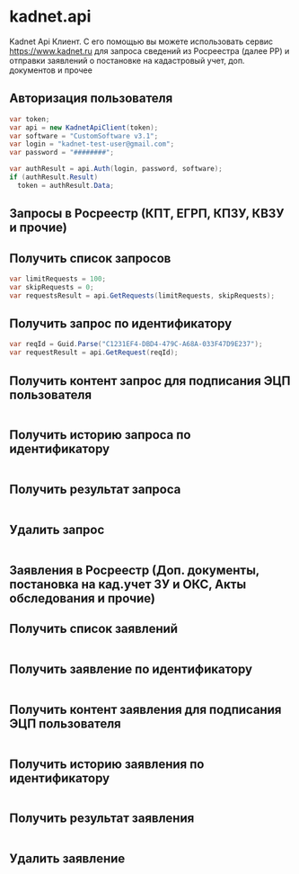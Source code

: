 # kadnet.api
Kadnet Api Клиент. С его помощью вы можете использовать сервис https://www.kadnet.ru для запроса сведений из Росреестра (далее РР) и отправки заявлений о постановке на кадастровый учет, доп. документов и прочее

Авторизация пользователя
-----------
```csharp
var token;
var api = new KadnetApiClient(token);
var software = "CustomSoftware v3.1";
var login = "kadnet-test-user@gmail.com";
var password = "########";

var authResult = api.Auth(login, password, software);
if (authResult.Result)
  token = authResult.Data;
```

## Запросы в Росреестр (КПТ, ЕГРП, КПЗУ, КВЗУ и прочие)
Получить список запросов
-----------
```csharp
var limitRequests = 100;
var skipRequests = 0;
var requestsResult = api.GetRequests(limitRequests, skipRequests);
```

Получить запрос по идентификатору
-----------
```csharp
var reqId = Guid.Parse("C1231EF4-DBD4-479C-A68A-033F47D9E237");
var requestResult = api.GetRequest(reqId);
```

Получить контент запрос для подписания ЭЦП пользователя
-----------
```csharp

```

Получить историю запроса по идентификатору
-----------
```csharp

```

Получить результат запроса
-----------
```csharp

```

Удалить запрос
-----------
```csharp

```

## Заявления в Росреестр (Доп. документы, постановка на кад.учет ЗУ и ОКС, Акты обследования и прочие)

Получить список заявлений
-----------
```csharp

```

Получить заявление по идентификатору
-----------
```csharp

```

Получить контент заявления для подписания ЭЦП пользователя
-----------
```csharp

```

Получить историю заявления по идентификатору
-----------
```csharp

```

Получить результат заявления
-----------
```csharp

```

Удалить заявление
-----------
```csharp

```

